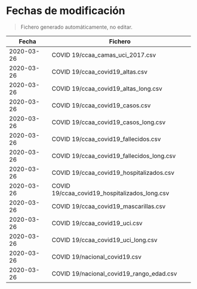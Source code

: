 # Fechas de modificación

> Fichero generado automáticamente, no editar.

| Fecha              | Fichero                  |
|--------------------|--------------------------|
| 2020-03-26  | COVID 19/ccaa_camas_uci_2017.csv |
| 2020-03-26  | COVID 19/ccaa_covid19_altas.csv |
| 2020-03-26  | COVID 19/ccaa_covid19_altas_long.csv |
| 2020-03-26  | COVID 19/ccaa_covid19_casos.csv |
| 2020-03-26  | COVID 19/ccaa_covid19_casos_long.csv |
| 2020-03-26  | COVID 19/ccaa_covid19_fallecidos.csv |
| 2020-03-26  | COVID 19/ccaa_covid19_fallecidos_long.csv |
| 2020-03-26  | COVID 19/ccaa_covid19_hospitalizados.csv |
| 2020-03-26  | COVID 19/ccaa_covid19_hospitalizados_long.csv |
| 2020-03-26  | COVID 19/ccaa_covid19_mascarillas.csv |
| 2020-03-26  | COVID 19/ccaa_covid19_uci.csv |
| 2020-03-26  | COVID 19/ccaa_covid19_uci_long.csv |
| 2020-03-26  | COVID 19/nacional_covid19.csv |
| 2020-03-26  | COVID 19/nacional_covid19_rango_edad.csv |
